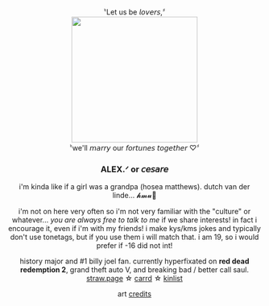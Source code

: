 <div id="header" align="center"> 
  〝Let us be 𝘭𝘰𝘷𝘦𝘳𝘴,〞
  
<div id="header" align="center">
  <img src="https://i.imghippo.com/files/Mqfl7167DhU.jpg" alt="" border="0" width="250">
</div>
〝we'll 𝘮𝘢𝘳𝘳𝘺 our 𝘧𝘰𝘳𝘵𝘶𝘯𝘦𝘴 𝘵𝘰𝘨𝘦𝘵𝘩𝘦𝘳 ♡〞

  


### ALEX.ᐟ or 𝘤𝘦𝘴𝘢𝘳𝘦 
i'm kinda like if a girl was a grandpa (hosea matthews). dutch van der linde... 𝓱𝓶𝓾💋

i'm not on here very often so i'm not very familiar with the "culture" or whatever... _you are always free to talk to me_ if we share interests! in fact i encourage it, even if i'm with my friends! i make kys/kms jokes and typically don't use tonetags, but if you use them i will match that. i am 19, so i would prefer if -16 did not int!

history major and #1 billy joel fan. currently hyperfixated on __red dead redemption 2__, grand theft auto V, and breaking bad / better call saul.
[straw.page](https://silverdollar.straw.page/) ☆ [carrd](https://sharpshooter.ju.mp/#) ☆ [kinlist](https://rentry.co/theheartland)

art [credits](https://www.tumblr.com/maturiin)

 <img src="https://i.imghippo.com/files/aKs2757no.png" alt="" border="0"> <img src="https://i.imghippo.com/files/rcX3001PM.png" alt="" border="0">
<br> <img src="https://i.imghippo.com/files/Gg4086wc.webp" alt="" border="0"> <img src="https://i.imghippo.com/files/LWbg6059L.png" alt="" border="0">
<img src="https://i.imghippo.com/files/Yxk8087te.webp" alt="" border="0"> <img src="https://i.imghippo.com/files/IUuT6699E.webp" alt="" border="0">
<br> <img src="https://i.imghippo.com/files/HXLf6024Vow.gif" alt="" border="0"> <img src="https://i.imghippo.com/files/UHRT7032k.webp" alt="" border="0"> <img src="https://i.imghippo.com/files/mRq6414Q.webp" alt="" border="0"> <img src="https://i.imghippo.com/files/fXgk2693NeU.webp" alt="" border="0"> <img src="https://i.imghippo.com/files/Jr5727DZs.webp" alt="" border="0">
<br> <img src="https://i.imghippo.com/files/GUu7774bu.webp" alt="" border="0"> <img src="https://i.imghippo.com/files/XnmC5791Fk.webp" alt="" border="0"> <img src="https://i.imghippo.com/files/txD7345fuA.webp" alt="" border="0"> <img src="https://i.imghippo.com/files/tRl1669PY.webp" alt="" border="0">
